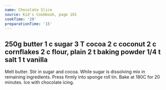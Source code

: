 ```yaml
---
name: Chocolate Slice
source: Kid's Cookbook, page 101
cookTime: '20'
preparationTime: '15'
---
```

250g butter
1 c sugar
3 T cocoa
2 c coconut
2 c cornflakes
2 c flour, plain
2 t baking powder
1/4 t salt
1 t vanilla
---
Melt butter.  Stir in sugar and cocoa.  While sugar is dissolving mix in remaining ingredients. Press firmly into sponge roll tin.  Bake at 180C for 20 minutes.  Ice with chocolate icing.

